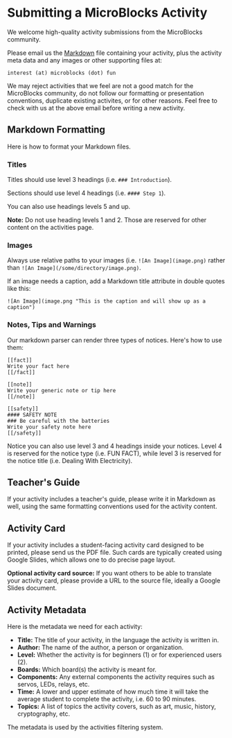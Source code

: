 # Submitting a MicroBlocks Activity

We welcome high-quality activity submissions from the MicroBlocks community.

Please email us the [Markdown](https://www.markdownguide.org/basic-syntax/) file containing
your activity, plus the activity meta data and any images or other supporting files at:

`interest (at) microblocks (dot) fun`

We may reject activities that we feel are not a good match for the MicroBlocks community, do not follow our formatting or presentation conventions, duplicate existing activites,
or for other reasons. Feel free to check with us at the above email before writing a new
activity.

## Markdown Formatting

Here is how to format your Markdown files.

### Titles

Titles should use level 3 headings (i.e. `### Introduction`).

Sections should use level 4 headings (i.e. `#### Step 1`).

You can also use headings levels 5 and up.

**Note:** Do not use heading levels 1 and 2. Those are reserved for other content on the activities page.

### Images

Always use relative paths to your images (i.e. `![An Image](image.png)` rather than `![An Image](/some/directory/image.png)`.

If an image needs a caption, add a Markdown title attribute in double quotes like this:

`![An Image](image.png "This is the caption and will show up as a caption")`

### Notes, Tips and Warnings

Our markdown parser can render three types of notices. Here's how to use them:

```
[[fact]]
Write your fact here
[[/fact]]

[[note]]
Write your generic note or tip here
[[/note]]

[[safety]]
#### SAFETY NOTE
### Be careful with the batteries
Write your safety note here
[[/safety]]
```

Notice you can also use level 3 and 4 headings inside your notices.
Level 4 is reserved for the notice type (i.e. FUN FACT),
while level 3 is reserved for the notice title (i.e. Dealing With Electricity).

## Teacher's Guide

If your activity includes a teacher's guide, please write it in Markdown as well, using the same formatting conventions used for the activity content.

## Activity Card

If your activity includes a student-facing activity card designed to be printed, please send us the PDF file. Such cards are typically created using Google Slides, which allows one to do precise page layout.

**Optional activity card source:** If you want others to be able to translate your activity card, please provide a URL to the source file, ideally a Google Slides document.

## Activity Metadata

Here is the metadata we need for each activity:

* **Title:** The title of your activity, in the language the activity is written in.
* **Author:** The name of the author, a person or organization.
* **Level:** Whether the activity is for beginners (1) or for experienced users (2).
* **Boards:** Which board(s) the activity is meant for.
* **Components:** Any external components the activity requires such as servos, LEDs, relays, etc.
* **Time:** A lower and upper estimate of how much time it will take the average student to complete the activity, i.e. 60 to 90 minutes.
* **Topics:** A list of topics the activity covers, such as art, music, history, cryptography, etc.

The metadata is used by the activities filtering system.
